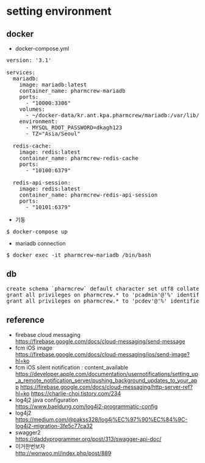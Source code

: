 # setting environment
## docker
- docker-compose.yml
<pre>
version: '3.1'

services: 
  mariadb: 
    image: mariadb:latest
    container_name: pharmcrew-mariadb
    ports: 
      - "10000:3306"
    volumes: 
      - ~/docker-data/kr.ant.kpa.pharmcrew/mariadb:/var/lib/mysql
    environment: 
      - MYSQL_ROOT_PASSWORD=dkagh123
      - TZ="Asia/Seoul"

  redis-cache:
    image: redis:latest
    container_name: pharmcrew-redis-cache
    ports:
      - "10100:6379"

  redis-api-session:
    image: redis:latest
    container_name: pharmcrew-redis-api-session
    ports: 
      - "10101:6379"
</pre>
- 기동
<pre>
$ docker-compose up
</pre>
- mariadb connection
<pre>
$ docker exec -it pharmcrew-mariadb /bin/bash
</pre>

## db
<pre>
create schema `pharmcrew` default character set utf8 collate utf8_unicode_ci;
grant all privileges on pharmcrew.* to 'pcadmin'@'%' identified by 'dkagh123' with grant option;
grant all privileges on pharmcrew.* to 'pcdev'@'%' identified by 'dkagh123' with grant option;
</pre>

## reference
- firebase cloud messaging<br>
https://firebase.google.com/docs/cloud-messaging/send-message
- fcm iOS image<br>
https://firebase.google.com/docs/cloud-messaging/ios/send-image?hl=ko
- fcm iOS silent notification : content_available<br>
https://developer.apple.com/documentation/usernotifications/setting_up_a_remote_notification_server/pushing_background_updates_to_your_app
https://firebase.google.com/docs/cloud-messaging/http-server-ref?hl=ko
https://charlie-choi.tistory.com/234
- log4j2 java configuration<br>
https://www.baeldung.com/log4j2-programmatic-config
- log4j2<br>
https://medium.com/@pakss328/log4j%EC%97%90%EC%84%9C-log4j2-migration-3fe5c77ca32
- swagger2<br>
https://daddyprogrammer.org/post/313/swagger-api-doc/
- 이거한번보자<br>
http://wonwoo.ml/index.php/post/889
